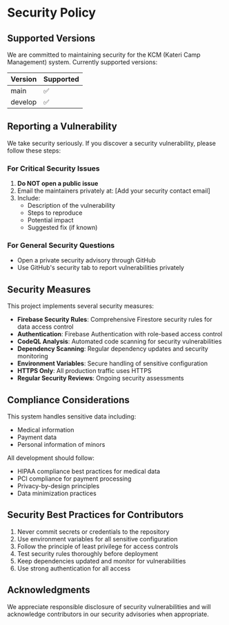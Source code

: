 # Security Policy

## Supported Versions

We are committed to maintaining security for the KCM (Kateri Camp Management) system. Currently supported versions:

| Version | Supported          |
| ------- | ------------------ |
| main    | :white_check_mark: |
| develop | :white_check_mark: |

## Reporting a Vulnerability

We take security seriously. If you discover a security vulnerability, please follow these steps:

### For Critical Security Issues

1. **Do NOT open a public issue**
2. Email the maintainers privately at: [Add your security contact email]
3. Include:
   - Description of the vulnerability
   - Steps to reproduce
   - Potential impact
   - Suggested fix (if known)

### For General Security Questions

- Open a private security advisory through GitHub
- Use GitHub's security tab to report vulnerabilities privately

## Security Measures

This project implements several security measures:

- **Firebase Security Rules**: Comprehensive Firestore security rules for data access control
- **Authentication**: Firebase Authentication with role-based access control
- **CodeQL Analysis**: Automated code scanning for security vulnerabilities
- **Dependency Scanning**: Regular dependency updates and security monitoring
- **Environment Variables**: Secure handling of sensitive configuration
- **HTTPS Only**: All production traffic uses HTTPS
- **Regular Security Reviews**: Ongoing security assessments

## Compliance Considerations

This system handles sensitive data including:
- Medical information
- Payment data
- Personal information of minors

All development should follow:
- HIPAA compliance best practices for medical data
- PCI compliance for payment processing
- Privacy-by-design principles
- Data minimization practices

## Security Best Practices for Contributors

1. Never commit secrets or credentials to the repository
2. Use environment variables for all sensitive configuration
3. Follow the principle of least privilege for access controls
4. Test security rules thoroughly before deployment
5. Keep dependencies updated and monitor for vulnerabilities
6. Use strong authentication for all access

## Acknowledgments

We appreciate responsible disclosure of security vulnerabilities and will acknowledge contributors in our security advisories when appropriate.